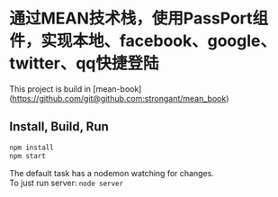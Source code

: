 # 通过MEAN技术栈，使用PassPort组件，实现本地、facebook、google、twitter、qq快捷登陆

This project is build in [mean-book] (https://github.com/git@github.com:strongant/mean_book)


## Install, Build, Run

```bash
npm install
npm start
```

The default task has a nodemon watching for changes.<br/>
To just run server: `node server`
